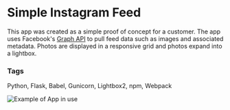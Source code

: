 # Simple Instagram Feed

This app was created as a simple proof of concept for a customer. The app uses Facebook's [Graph API](https://developers.facebook.com/docs/graph-api) to pull feed data such as images and associated metadata. Photos are displayed in a responsive grid and photos expand into a lightbox.

### Tags
Python, Flask, Babel, Gunicorn, Lightbox2, npm, Webpack


![Example of App in use](https://github.com/DeFeNdog/Simple-Instagram-Photo-Feed/blob/master/instagram_feed_exampe.jpg)

